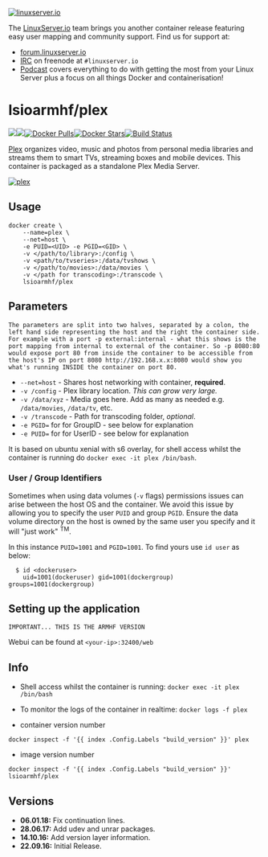 [linuxserverurl]: https://linuxserver.io
[forumurl]: https://forum.linuxserver.io
[ircurl]: https://www.linuxserver.io/irc/
[podcasturl]: https://www.linuxserver.io/podcast/
[appurl]: https://plex.tv
[hub]: https://hub.docker.com/r/lsioarmhf/plex/

[![linuxserver.io](https://raw.githubusercontent.com/linuxserver/docker-templates/master/linuxserver.io/img/linuxserver_medium.png)][linuxserverurl]

The [LinuxServer.io][linuxserverurl] team brings you another container release featuring easy user mapping and community support. Find us for support at:
* [forum.linuxserver.io][forumurl]
* [IRC][ircurl] on freenode at `#linuxserver.io`
* [Podcast][podcasturl] covers everything to do with getting the most from your Linux Server plus a focus on all things Docker and containerisation!

# lsioarmhf/plex
[![](https://images.microbadger.com/badges/version/lsioarmhf/plex.svg)](https://microbadger.com/images/lsioarmhf/plex "Get your own version badge on microbadger.com")[![](https://images.microbadger.com/badges/image/lsioarmhf/plex.svg)](https://microbadger.com/images/lsioarmhf/plex "Get your own image badge on microbadger.com")[![Docker Pulls](https://img.shields.io/docker/pulls/lsioarmhf/plex.svg)][hub][![Docker Stars](https://img.shields.io/docker/stars/lsioarmhf/plex.svg)][hub][![Build Status](https://ci.linuxserver.io/buildStatus/icon?job=Docker-Builders/armhf/armhf-plex)](https://ci.linuxserver.io/job/Docker-Builders/job/armhf/job/armhf-plex/)

[Plex](https://plex.tv/) organizes video, music and photos from personal media libraries and streams them to smart TVs, streaming boxes and mobile devices. This container is packaged as a standalone Plex Media Server.

[![plex](http://the-gadgeteer.com/wp-content/uploads/2015/10/plex-logo-e1446990678679.png)][appurl]

## Usage

```
docker create \
	--name=plex \
	--net=host \
	-e PUID=<UID> -e PGID=<GID> \
	-v </path/to/library>:/config \
	-v <path/to/tvseries>:/data/tvshows \
	-v </path/to/movies>:/data/movies \
	-v </path for transcoding>:/transcode \
	lsioarmhf/plex
```

## Parameters

`The parameters are split into two halves, separated by a colon, the left hand side representing the host and the right the container side. 
For example with a port -p external:internal - what this shows is the port mapping from internal to external of the container.
So -p 8080:80 would expose port 80 from inside the container to be accessible from the host's IP on port 8080
http://192.168.x.x:8080 would show you what's running INSIDE the container on port 80.`


* `--net=host` - Shares host networking with container, **required**.
* `-v /config` - Plex library location. *This can grow very large.*
* `-v /data/xyz` - Media goes here. Add as many as needed e.g. `/data/movies`, `/data/tv`, etc.
* `-v /transcode` - Path for transcoding folder, *optional*.
* `-e PGID=` for for GroupID - see below for explanation
* `-e PUID=` for for UserID - see below for explanation

It is based on ubuntu xenial with s6 overlay, for shell access whilst the container is running do `docker exec -it plex /bin/bash`.

### User / Group Identifiers

Sometimes when using data volumes (`-v` flags) permissions issues can arise between the host OS and the container. We avoid this issue by allowing you to specify the user `PUID` and group `PGID`. Ensure the data volume directory on the host is owned by the same user you specify and it will "just work" <sup>TM</sup>.

In this instance `PUID=1001` and `PGID=1001`. To find yours use `id user` as below:

```
  $ id <dockeruser>
    uid=1001(dockeruser) gid=1001(dockergroup) groups=1001(dockergroup)
```

## Setting up the application 
`IMPORTANT... THIS IS THE ARMHF VERSION`

Webui can be found at `<your-ip>:32400/web`


## Info

* Shell access whilst the container is running: `docker exec -it plex /bin/bash`
* To monitor the logs of the container in realtime: `docker logs -f plex`

* container version number 

`docker inspect -f '{{ index .Config.Labels "build_version" }}' plex`

* image version number

`docker inspect -f '{{ index .Config.Labels "build_version" }}' lsioarmhf/plex`

## Versions

+ **06.01.18:** Fix continuation lines.
+ **28.06.17:** Add udev and unrar packages.
+ **14.10.16:** Add version layer information.
+ **22.09.16:** Initial Release.
